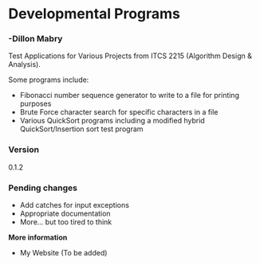 # Developmental Programs
### -Dillon Mabry

Test Applications for Various Projects from ITCS 2215 (Algorithm Design & Analysis). 

Some programs include:
* Fibonacci number sequence generator to write to a file for printing purposes
* Brute Force character search for specific characters in a file
* Various QuickSort programs including a modified hybrid QuickSort/Insertion sort test program


### Version
0.1.2




### Pending changes
- Add catches for input exceptions
- Appropriate documentation
- More... but too tired to think



**More information**

- My Website (To be added)

